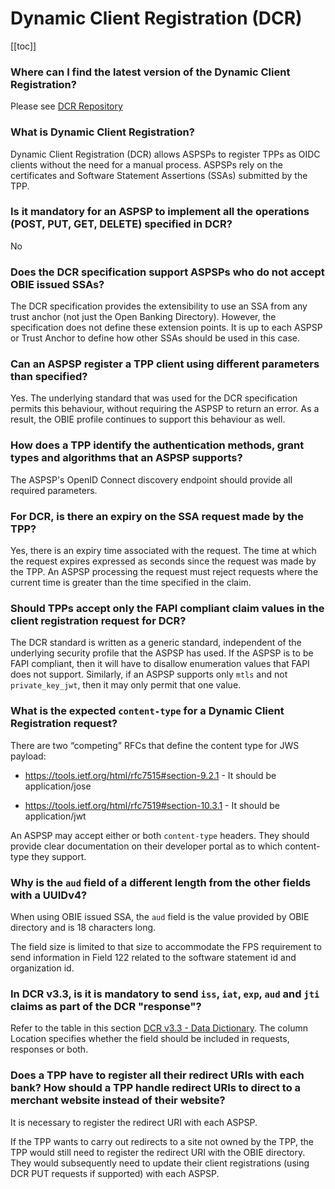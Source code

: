 # Dynamic Client Registration (DCR)
[[toc]]

### **Where can I find the latest version of the Dynamic Client Registration?**

Please see [DCR Repository](https://openbankinguk.github.io/dcr-docs-pub/)

### **What is Dynamic Client Registration?**

Dynamic Client Registration (DCR) allows ASPSPs to register TPPs as OIDC clients without the need for a manual process. ASPSPs rely on the certificates and Software Statement Assertions (SSAs) submitted by the TPP.

### **Is it mandatory for an ASPSP to implement all the operations (POST, PUT, GET, DELETE) specified in DCR?**

No

### **Does the DCR specification support ASPSPs who do not accept OBIE issued SSAs?**

The DCR specification provides the extensibility to use an SSA from any trust anchor (not just the Open Banking Directory). However, the specification does not define these extension points. It is up to each ASPSP or Trust Anchor to define how other SSAs should be used in this case.

### **Can an ASPSP register a TPP client using different parameters than specified?**

Yes. The underlying standard that was used for the DCR specification permits this behaviour, without requiring the ASPSP to return an error. As a result, the OBIE profile continues to support this behaviour as well.

### **How does a TPP identify the authentication methods, grant types and algorithms that an ASPSP supports?**

The ASPSP's OpenID Connect discovery endpoint should provide all required parameters.

### **For DCR, is there an expiry on the SSA request made by the TPP?**

Yes, there is an expiry time associated with the request. The time at which the request expires expressed as seconds since the request was made by the TPP. An ASPSP processing the request must reject requests where the current time is greater than the time specified in the claim.

### **Should TPPs accept only the FAPI compliant claim values in the client registration request for DCR?**

The DCR standard is written as a generic standard, independent of the underlying security profile that the ASPSP has used. If the ASPSP is to be FAPI compliant, then it will have to disallow enumeration values that FAPI does not support. Similarly, if an ASPSP supports only `mtls` and not `private_key_jwt`, then it may only permit that one value.

### **What is the expected `content-type` for a Dynamic Client Registration request?**

There are two “competing” RFCs that define the content type for JWS payload:

* https://tools.ietf.org/html/rfc7515#section-9.2.1 - It should be application/jose

* https://tools.ietf.org/html/rfc7519#section-10.3.1 - It should be application/jwt

An ASPSP may accept either or both `content-type` headers. They should provide clear documentation on their developer portal as to which content-type they support.

### **Why is the `aud` field of a different length from the other fields with a UUIDv4?**

When using OBIE issued SSA, the `aud` field is the value provided by OBIE directory and is 18 characters long.

The field size is limited to that size to accommodate the FPS requirement to send information in Field 122 related to the software statement id and organization id.

### **In DCR v3.3, is it is mandatory to send `iss`, `iat`, `exp`, `aud` and `jti` claims as part of the DCR "response"?**

Refer to the table in this section <a href="
https://openbankinguk.github.io/dcr-docs-pub/v3.3/dynamic-client-registration.html#data-dictionary
" class="external-link" rel="nofollow">DCR v3.3 - Data Dictionary</a>. The column Location specifies whether the field should be included in requests, responses or both. 

### **Does a TPP have to register all their redirect URIs with each bank? How should a TPP handle redirect URIs to direct to a merchant website instead of their website?** 

It is necessary to register the redirect URI with each ASPSP.

If the TPP wants to carry out redirects to a site not owned by the TPP, the TPP would still need to register the redirect URI with the OBIE directory. They would subsequently need to update their client registrations (using DCR PUT requests if supported) with each ASPSP.